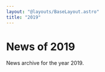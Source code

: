 ```yaml
---
layout: "@layouts/BaseLayout.astro"
title: "2019"
---
```

# News of 2019

News archive for the year 2019.
